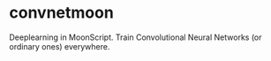 # convnetmoon
Deeplearning in MoonScript. Train Convolutional Neural Networks (or ordinary ones) everywhere.
